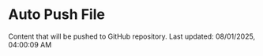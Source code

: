 # Auto Push File

Content that will be pushed to GitHub repository.
Last updated: 08/01/2025, 04:00:09 AM